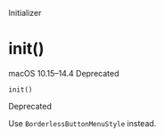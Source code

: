 Initializer

# init()

macOS 10.15–14.4  Deprecated

    
    
    init()

Deprecated

Use `BorderlessButtonMenuStyle` instead.

